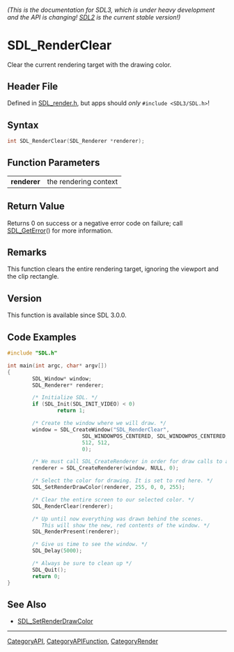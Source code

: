 ###### (This is the documentation for SDL3, which is under heavy development and the API is changing! [SDL2](https://wiki.libsdl.org/SDL2/) is the current stable version!)
# SDL_RenderClear

Clear the current rendering target with the drawing color.

## Header File

Defined in [SDL_render.h](https://github.com/libsdl-org/SDL/blob/main/include/SDL3/SDL_render.h), but apps should _only_ `#include <SDL3/SDL.h>`!

## Syntax

```c
int SDL_RenderClear(SDL_Renderer *renderer);

```

## Function Parameters

|                  |                       |
| ---------------- | --------------------- |
| **renderer**     | the rendering context |

## Return Value

Returns 0 on success or a negative error code on failure; call
[SDL_GetError](SDL_GetError)() for more information.

## Remarks

This function clears the entire rendering target, ignoring the viewport and
the clip rectangle.

## Version

This function is available since SDL 3.0.0.

## Code Examples

```c++
#include "SDL.h"

int main(int argc, char* argv[])
{
        SDL_Window* window;
        SDL_Renderer* renderer;

        /* Initialize SDL. */
        if (SDL_Init(SDL_INIT_VIDEO) < 0)
                return 1;

        /* Create the window where we will draw. */
        window = SDL_CreateWindow("SDL_RenderClear",
                        SDL_WINDOWPOS_CENTERED, SDL_WINDOWPOS_CENTERED,
                        512, 512,
                        0);

        /* We must call SDL_CreateRenderer in order for draw calls to affect this window. */
        renderer = SDL_CreateRenderer(window, NULL, 0);

        /* Select the color for drawing. It is set to red here. */
        SDL_SetRenderDrawColor(renderer, 255, 0, 0, 255);

        /* Clear the entire screen to our selected color. */
        SDL_RenderClear(renderer);

        /* Up until now everything was drawn behind the scenes.
           This will show the new, red contents of the window. */
        SDL_RenderPresent(renderer);

        /* Give us time to see the window. */
        SDL_Delay(5000);

        /* Always be sure to clean up */
        SDL_Quit();
        return 0;
}
```

## See Also

* [SDL_SetRenderDrawColor](SDL_SetRenderDrawColor)

----
[CategoryAPI](CategoryAPI), [CategoryAPIFunction](CategoryAPIFunction), [CategoryRender](CategoryRender)


